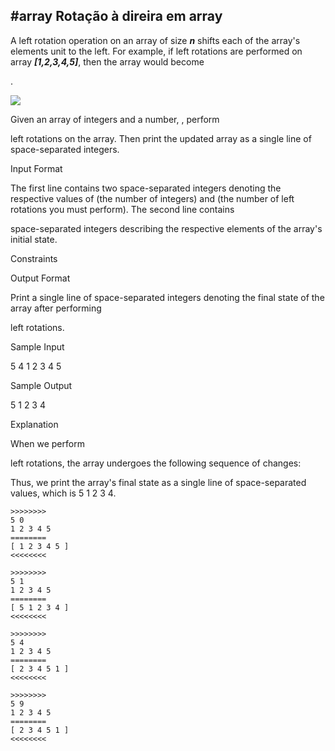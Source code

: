 ## #array Rotação à direira em array

A left rotation operation on an array of size _**n**_ shifts each of the array's elements unit to the left. For example, if left rotations are performed on array _**[1,2,3,4,5]**_, then the array would become

.

<img src="https://render.githubusercontent.com/render/math?math=1 \leq n \leq 10^5">

Given an array of
integers and a number, , perform

left rotations on the array. Then print the updated array as a single line of space-separated integers.

Input Format

The first line contains two space-separated integers denoting the respective values of
(the number of integers) and (the number of left rotations you must perform).
The second line contains

space-separated integers describing the respective elements of the array's initial state.

Constraints

Output Format

Print a single line of
space-separated integers denoting the final state of the array after performing

left rotations.

Sample Input

5 4
1 2 3 4 5

Sample Output

5 1 2 3 4

Explanation

When we perform

left rotations, the array undergoes the following sequence of changes:

Thus, we print the array's final state as a single line of space-separated values, which is 5 1 2 3 4.

```
>>>>>>>>
5 0
1 2 3 4 5
========
[ 1 2 3 4 5 ]
<<<<<<<<

>>>>>>>>
5 1
1 2 3 4 5
========
[ 5 1 2 3 4 ]
<<<<<<<<

>>>>>>>>
5 4
1 2 3 4 5
========
[ 2 3 4 5 1 ]
<<<<<<<<

>>>>>>>>
5 9
1 2 3 4 5
========
[ 2 3 4 5 1 ]
<<<<<<<<




```